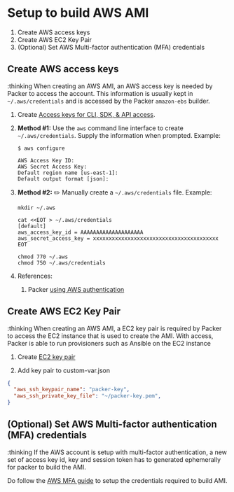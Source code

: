 # Setup to build AWS AMI

1. Create AWS access keys
1. Create AWS EC2 Key Pair
1. (Optional) Set AWS Multi-factor authentication (MFA) credentials

## Create AWS access keys

:thinking When creating an AWS AMI, an AWS access key is needed by Packer to access the account.
This information is usually kept in `~/.aws/credentials` and is accessed by the Packer `amazon-ebs` builder.

1. Create [Access keys for CLI, SDK, & API access](https://console.aws.amazon.com/iam/home?#/security_credentials).

1. **Method #1:** Use the `aws` command line interface to create `~/.aws/credentials`.
   Supply the information when prompted.
   Example:

    ```console
    $ aws configure

    AWS Access Key ID:
    AWS Secret Access Key:
    Default region name [us-east-1]:
    Default output format [json]:
    ```

1. **Method #2:** :pencil2: Manually create a `~/.aws/credentials` file.
   Example:

    ```console
    mkdir ~/.aws

    cat <<EOT > ~/.aws/credentials
    [default]
    aws_access_key_id = AAAAAAAAAAAAAAAAAAAA
    aws_secret_access_key = xxxxxxxxxxxxxxxxxxxxxxxxxxxxxxxxxxxxxxxx
    EOT

    chmod 770 ~/.aws
    chmod 750 ~/.aws/credentials
    ```

1. References:
    1. Packer [using AWS authentication](https://www.packer.io/docs/builders/amazon/#authentication)

## Create AWS EC2 Key Pair

:thinking When creating an AWS AMI, a EC2 key pair is required by Packer to access the EC2 instance that is used
to create the AMI. With access, Packer is able to run provisioners such as Ansible on the EC2 instance

1. Create [EC2 key pair](https://docs.aws.amazon.com/AWSEC2/latest/UserGuide/ec2-key-pairs.html#prepare-key-pair)

1. Add key pair to custom-var.json

```json
{
  "aws_ssh_keypair_name": "packer-key",
  "aws_ssh_private_key_file": "~/packer-key.pem",
}
```

## (Optional) Set AWS Multi-factor authentication (MFA) credentials

:thinking If the AWS account is setup with multi-factor authentication, a new set of access key id, key and session token
has to generated ephemerally for packer to build the AMI.

Do follow the [AWS MFA guide](https://github.com/Senzing/knowledge-base/blob/master/HOWTO/set-aws-mfa-credentials.md) to setup the credentials required to build AMI.
